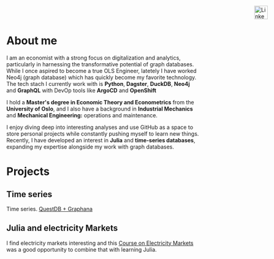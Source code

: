 
# About me

I am an economist with a strong focus on digitalization and analytics, particularly in harnessing the transformative potential of graph databases. While I once aspired to become a true OLS Engineer, latetely I have worked Neo4j (graph database) which has quickly become my favorite technology. The tech stach I currently work with is **Python**, **Dagster**, **DuckDB**, **Neo4j** and **GraphQL** with DevOp tools like **ArgoCD** and **OpenShift**

I hold a **Master's degree in Economic Theory and Econometrics** from the **University of Oslo**, and I also have a background in **Industrial Mechanics** and **Mechanical Engineering:** operations and maintenance.

I enjoy diving deep into interesting analyses and use GitHub as a space to store personal projects while constantly pushing myself to learn new things. Recently, I have developed an interest in **Julia** and **time-series databases**, expanding my expertise alongside my work with graph databases.




# Projects

## Time series
Time series. [QuestDB + Graphana](https://github.com/TorOEkle/time-series)

## Julia and electricity Markets
I find electricity markets interesting and this [Course on Electricity Markets](https://mreguant.github.io/em-course/) was a good opportunity to combine that with learning Julia.





<style>
  .top-right {
    position: absolute;
    top: 15px;
    right: 50px;
  }
</style>

<a href="https://no.linkedin.com/in/torodin" class="top-right">
  <img src="https://upload.wikimedia.org/wikipedia/commons/c/ca/LinkedIn_logo_initials.png" alt="LinkedIn" width="35" height="35">
</a>

